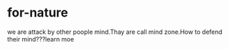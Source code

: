 # for-nature
we are attack by other poople mind.Thay are call mind zone.How to defend their mind???learn moe
